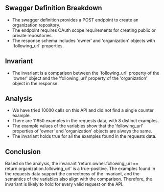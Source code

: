 ## Swagger Definition Breakdown
- The swagger definition provides a POST endpoint to create an organization repository.
- The endpoint requires OAuth scope requirements for creating public or private repositories.
- The response schema includes 'owner' and 'organization' objects with 'following_url' properties.

## Invariant
- The invariant is a comparison between the 'following_url' property of the 'owner' object and the 'following_url' property of the 'organization' object in the response.

## Analysis
- We have tried 10000 calls on this API and did not find a single counter example.
- There are 11650 examples in the requests data, with 8 distinct examples.
- The example values of the variables show that the 'following_url' properties of 'owner' and 'organization' objects are always the same.
- The invariant holds true for all the examples found in the requests data.

## Conclusion
Based on the analysis, the invariant 'return.owner.following_url == return.organization.following_url' is a true-positive. The examples found in the requests data support the correctness of the invariant, and the semantics of the variables also align with the comparison. Therefore, the invariant is likely to hold for every valid request on the API.
